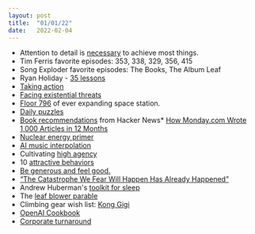 ```yaml
---
layout: post
title:  "01/01/22"
date:   2022-02-04
---
```


* Attention to detail is [necessary](http://johnsalvatier.org/blog/2017/reality-has-a-surprising-amount-of-detail) to achieve most things.
* Tim Ferris favorite episodes: 353, 338, 329, 356, 415
* Song Exploder favorite episodes: The Books, The Album Leaf
* Ryan Holiday - [35 lessons](https://ryanholiday.net/35-lessons-35-years-old/)
* [Taking action](https://ckarchive.com/b/xmuph6hrd9re0?utm_campaign=P.S.%20You%20Should%20Know)
* [Facing existential threats](https://a16z.com/2011/11/13/lead-bullets/?utm_campaign=P.S.%20You%20Should%20Know)
* [Floor 796](https://floor796.com/?utm_source=hackernewsletter&utm_medium=email&utm_term=fav#t2l2,226,492) of ever expanding space station.
* [Daily puzzles](https://news.ycombinator.com/item?id=33642567&utm_term=comment)
* [Book recommendations](https://news.ycombinator.com/item?id=33593631&utm_source=hackernewsletter&utm_medium=email&utm_term=ask_hn) from Hacker News* [How Monday.com Wrote 1,000 Articles in 12 Months](https://www.thefxck.com/how-monday-com-scaled/)
* [Nuclear energy primer](https://medium.com/cantos-ventures/nuclear-energy-the-good-the-bad-the-beautiful-142be05f78ab)
* [AI music interpolation](https://www.riffusion.com/about)
* Cultivating [high agency](https://www.linkedin.com/pulse/high-agency-its-importance-how-cultivate-shreyas-doshi/?utm_campaign=P.S.%20You%20Should%20Know...&utm_medium=email&utm_source=Revue%20newsletter)
* 10 [attractive behaviors](https://betterhumans.pub/10-weird-little-behaviours-that-make-people-attracted-to-you-9e9c718f25e6)
* [Be generous and feel good.](https://www.youcangetitdone.com/post/50-ways)
* [“The Catastrophe We Fear Will Happen Has Already Happened”](https://www.theschooloflife.com/article/on-needing-to-find-something-to-worry-about/)
* Andrew Huberman's [toolkit for sleep](https://hubermanlab.com/toolkit-for-sleep/)
* The [leaf blower parable](https://seths.blog/2022/11/the-leaf-blower-parable/)
* Climbing gear wish list: [Kong Gigi](https://stephdavis.co/blog/kong-gigi/)
* [OpenAI Cookbook](https://github.com/openai/openai-cookbook?utm_campaign=explore-email&utm_medium=email&utm_source=newsletter&utm_term=monthly)
* [Corporate turnaround](https://threadreaderapp.com/thread/1593515620942815232.html)